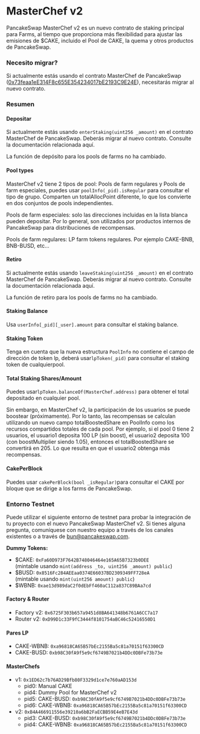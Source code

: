# MasterChef v2

PancakeSwap MasterChef v2 es un nuevo contrato de staking principal para Farms, al tiempo que proporciona más flexibilidad para ajustar las emisiones de $CAKE, incluido el Pool de CAKE, la quema y otros productos de PancakeSwap.

### Necesito migrar?

Si actualmente estás usando el contrato MasterChef de PancakeSwap ([0x73feaa1eE314F8c655E354234017bE2193C9E24E](https://bscscan.com/address/0x73feaa1eE314F8c655E354234017bE2193C9E24E)), necesitarás migrar al nuevo contrato.

### Resumen

#### Depositar

Si actualmente estás usando `enterStaking(uint256 _amount)` en el contrato MasterChef de PancakeSwap. Deberás migrar al nuevo contrato. Consulte la documentación relacionada aquí.

La función de depósito para los pools de farms no ha cambiado.

#### Pool types

MasterChef v2 tiene 2 tipos de pool: Pools de farm regulares y Pools de farm especiales, puedes usar `poolInfo(_pid).isRegular` para consultar el tipo de grupo. Comparten un totalAllocPoint diferente, lo que los convierte en dos conjuntos de pools independientes.

Pools de farm especiales: solo las direcciones incluidas en la lista blanca pueden depositar. Por lo general, son utilizados por productos internos de PancakeSwap para distribuciones de recompensas.

Pools de farm regulares: LP farm tokens regulares. Por ejemplo CAKE-BNB, BNB-BUSD, etc…

#### Retiro

Si actualmente estás usando `leaveStaking(uint256 _amount)` en el contrato MasterChef de PancakeSwap. Deberás migrar al nuevo contrato. Consulte la documentación relacionada aquí.

La función de retiro para los pools de farms no ha cambiado.



#### Staking Balance

Usa `userInfo[_pid][_user].amount` para consultar el staking balance.

#### Staking Token&#x20;

Tenga en cuenta que la nueva estructura `PoolInfo` no contiene el campo de dirección de token lp, deberá usar`lpToken(_pid)` para consultar el staking token de cualquierpool.

#### Total Staking Shares/Amount

Puedes usar`lpToken.balanceOf(MasterChef.address)` para obtener el total depositado en cualquier pool.

Sin embargo, en MasterChef v2, la participación de los usuarios se puede boostear (próximamente). Por lo tanto, las recompensas se calculan utilizando un nuevo campo totalBoostedShare en PoolInfo como los recursos compartidos totales de cada pool. Por ejemplo, si el pool 0 tiene 2 usuarios, el usuario1 deposita 100 LP (sin boost), el usuario2 deposita 100 (con boostMultiplier siendo 1.05), entonces el totalBoostedShare se convertirá en 205. Lo que resulta en que el usuario2 obtenga más recompensas.

#### CakePerBlock

Puedes usar `cakePerBlock(bool _isRegular)`para consultar el CAKE por bloque que se dirige a los farms de PancakeSwap.

### Entorno Testnet

Puede utilizar el siguiente entorno de testnet para probar la integración de tu proyecto con el nuevo PancakeSwap MasterChef v2. Si tienes alguna pregunta, comuníquese con nuestro equipo a través de los canales existentes o a través de bun@pancakeswap.com.

**Dummy Tokens:**

* $CAKE: `0xFa60D973F7642B748046464e165A65B7323b0DEE`\
  (mintable usando `mint(address _to, uint256 _amount) public`)
* $BUSD: `0x8516Fc284AEEaa0374E66037BD2309349FF728eA`\
  (mintable usando `mint(uint256 amount) public`)
* $WBNB: `0xae13d989daC2f0dEbFf460aC112a837C89BAa7cd`

#### Factory & Router

* Factory v2: `0x6725F303b657a9451d8BA641348b6761A6CC7a17`
* Router v2: `0xD99D1c33F9fC3444f8101754aBC46c52416550D1`

#### Pares LP

* CAKE-WBNB: `0xa96818CA65B57bEc2155Ba5c81a70151f63300CD`
* CAKE-BUSD: `0xb98C30fA9f5e9cf6749B7021b4DDc0DBFe73b73e`

#### MasterChefs

* v1: `0x1ED62c7b76AD29Bfb80F3329d1ce7e760aAD153d`
  * pid0: Manual CAKE
  * pid4: Dummy Pool for MasterChef v2
  * pid5: CAKE-BUSD: `0xb98C30fA9f5e9cf6749B7021b4DDc0DBFe73b73e`
  * pid6: CAKE-WBNB: `0xa96818CA65B57bEc2155Ba5c81a70151f63300CD`
* v2: `0xB4A466911556e39210a6bB2FaECBB59E4eB7E43d`
  * pid3: CAKE-BUSD: `0xb98C30fA9f5e9cf6749B7021b4DDc0DBFe73b73e`
  * pid4: CAKE-WBNB: `0xa96818CA65B57bEc2155Ba5c81a70151f63300CD`
